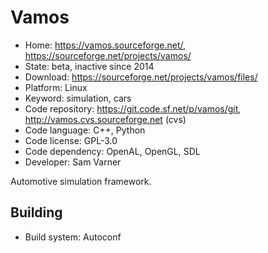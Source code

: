 # Vamos

- Home: https://vamos.sourceforge.net/, https://sourceforge.net/projects/vamos/
- State: beta, inactive since 2014
- Download: https://sourceforge.net/projects/vamos/files/
- Platform: Linux
- Keyword: simulation, cars
- Code repository: https://git.code.sf.net/p/vamos/git, http://vamos.cvs.sourceforge.net (cvs)
- Code language: C++, Python
- Code license: GPL-3.0
- Code dependency: OpenAL, OpenGL, SDL
- Developer: Sam Varner

Automotive simulation framework.

## Building

- Build system: Autoconf
